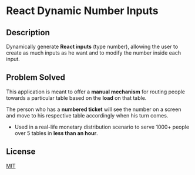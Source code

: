 # React Dynamic Number Inputs

## Description

Dynamically generate **React inputs** (type number), allowing the user to create as much inputs as he want and to modify the number inside each input.

## Problem Solved

This application is meant to offer a **manual mechanism** for routing people towards a particular table based on the **load** on that table.

The person who has a **numbered ticket** will see the number on a screen and move to his respective table accordingly when his turn comes.

- Used in a real-life monetary distribution scenario to serve 1000+ people over 5 tables in **less than an hour**.


## License
[MIT](https://choosealicense.com/licenses/mit/)